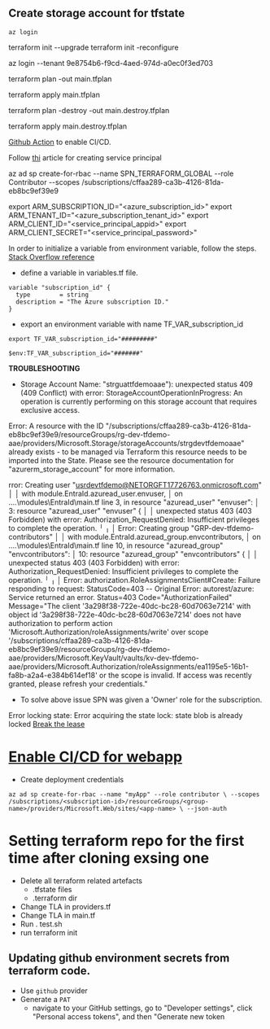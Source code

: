 ## Create storage account for tfstate

`az login`

 terraform init --upgrade
 terraform init -reconfigure

 az login --tenant 9e8754b6-f9cd-4aed-974d-a0ec0f3ed703

 terraform plan -out main.tfplan

 terraform apply main.tfplan

 terraform plan -destroy -out main.destroy.tfplan

terraform apply main.destroy.tfplan



[Github Action](https://www.youtube.com/watch?v=Ah17o_1bryo) to enable CI/CD.


Follow [thi](https://learn.microsoft.com/en-us/azure/developer/terraform/authenticate-to-azure-with-service-principle?tabs=bash) article for creating service principal

az ad sp create-for-rbac --name SPN_TERRAFORM_GLOBAL --role Contributor --scopes /subscriptions/cffaa289-ca3b-4126-81da-eb8bc9ef39e9

export ARM_SUBSCRIPTION_ID="<azure_subscription_id>"
export ARM_TENANT_ID="<azure_subscription_tenant_id>"
export ARM_CLIENT_ID="<service_principal_appid>"
export ARM_CLIENT_SECRET="<service_principal_password>"


In order to initialize a variable from environment variable, follow the steps. [Stack Overflow reference](https://stackoverflow.com/questions/36629367/getting-an-environment-variable-in-terraform-configuration)
- define a variable in variables.tf file.
```
variable "subscription_id" {
  type        = string
  description = "The Azure subscription ID."
}
```
- export an environment variable with name TF_VAR_subscription_id
```
export TF_VAR_subscription_id="#########"
```
```
$env:TF_VAR_subscription_id="#######"
```

**TROUBLESHOOTING**

- Storage Account Name: "strguattfdemoaae"): unexpected status 409 (409 Conflict) with error: StorageAccountOperationInProgress: An operation is currently performing on this storage account that requires exclusive access.


Error: A resource with the ID "/subscriptions/cffaa289-ca3b-4126-81da-eb8bc9ef39e9/resourceGroups/rg-dev-tfdemo-aae/providers/Microsoft.Storage/storageAccounts/strgdevtfdemoaae" already exists - to be managed via Terraform this resource needs to be imported into the State. Please see the resource documentation for "azurerm_storage_account" for more information.


rror: Creating user "usrdevtfdemo@NETORGFT17726763.onmicrosoft.com"
│
│   with module.EntraId.azuread_user.envuser,
│   on ..\..\modules\EntraId\main.tf line 3, in resource "azuread_user" "envuser":
│    3: resource "azuread_user" "envuser" {
│
│ unexpected status 403 (403 Forbidden) with error: Authorization_RequestDenied: Insufficient privileges to complete the operation.
╵
╷
│ Error: Creating group "GRP-dev-tfdemo-contributors"
│
│   with module.EntraId.azuread_group.envcontributors,
│   on ..\..\modules\EntraId\main.tf line 10, in resource "azuread_group" "envcontributors":
│   10: resource "azuread_group" "envcontributors" {
│
│ unexpected status 403 (403 Forbidden) with error: Authorization_RequestDenied: Insufficient privileges to complete the operation.
╵
╷
│ Error: authorization.RoleAssignmentsClient#Create: Failure responding to request: StatusCode=403 -- Original Error: autorest/azure: Service returned an error. Status=403 Code="AuthorizationFailed" Message="The client '3a298f38-722e-40dc-bc28-60d7063e7214' with object id '3a298f38-722e-40dc-bc28-60d7063e7214' does not have authorization to perform action 'Microsoft.Authorization/roleAssignments/write' over scope '/subscriptions/cffaa289-ca3b-4126-81da-eb8bc9ef39e9/resourceGroups/rg-dev-tfdemo-aae/providers/Microsoft.KeyVault/vaults/kv-dev-tfdemo-aae/providers/Microsoft.Authorization/roleAssignments/ea1195e5-16b1-fa8b-a2a4-e384b614ef18' or the scope is invalid. If access was recently granted, please refresh your credentials."

- To solve above issue SPN was given a 'Owner' role for the subscription.

Error locking state: Error acquiring the state lock: state blob is already locked
[Break the lease](https://stackoverflow.com/questions/64690427/error-locking-state-error-acquiring-the-state-lock-state-blob-is-already-locke)

# [Enable CI/CD for webapp](https://learn.microsoft.com/en-us/azure/app-service/deploy-github-actions?tabs=userlevel%2Caspnetcore)
 - Create deployment credentials 

 `az ad sp create-for-rbac --name "myApp" --role contributor \
                            --scopes /subscriptions/<subscription-id>/resourceGroups/<group-name>/providers/Microsoft.Web/sites/<app-name> \
                            --json-auth`


                        

# Setting terraform repo for the first time after cloning exsing one
- Delete all terraform related artefacts
  - .tfstate files
  - .terraform dir
- Change TLA in providers.tf
- Change TLA in main.tf
- Run . test.sh
- run terraform init 


## Updating github environment secrets from terraform code.

- Use `github` provider
- Generate a `PAT`
  - navigate to your GitHub settings, go to "Developer settings", click "Personal access tokens", and then "Generate new token
